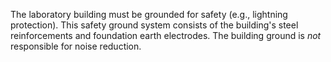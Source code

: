 The laboratory building must be grounded for safety (e.g., lightning protection). 
This safety ground system consists of the building's steel reinforcements and foundation earth electrodes. The building ground is _not_ responsible for noise reduction.